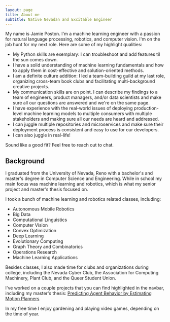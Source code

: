 ```yaml
---
layout: page
title: About me
subtitle: Native Nevadan and Excitable Engineer
---
```


My name is Jamie Poston. I'm a machine learning engineer with a passion for natural language processing, robotics, and computer vision. I'm on the job hunt for my next role. Here are some of my highlight qualities:

- My Python skills are exemplary: I can troubleshoot and add features til the sun comes down.
- I have a solid understanding of machine learning fundamentals and how to apply them in cost-effective and solution-oriented methods.
- I am a definite culture addition: I led a team-building guild at my last role, organizing cross-team book clubs and facilitating multi-background creative projects.
- My communication skills are on point. I can describe my findings to a team of engineers, product managers, and/or data scientists and make sure all our questions are answered and we're on the same page.
- I have experience with the real-world issues of deploying production-level machine learning models to multiple consumers with multiple stakeholders and making sure all our needs are heard and addressed.
- I can juggle multiple repositories and microservices and make sure their deployment process is consistent and easy to use for our developers.
- I can also juggle in real-life!

Sound like a good fit? Feel free to reach out to chat.

## Background

I graduated from the University of Nevada, Reno with a bachelor's and master's degree in Computer Science and Engineering. While in school my main focus was machine learning and robotics, which is what my senior project and master's thesis focused on.

I took a bunch of machine learning and robotics related classes, including:

- Autonomous Mobile Robotics
- Big Data
- Computational Linguistics
- Computer Vision
- Convex Optimization
- Deep Learning
- Evolutionary Computing
- Graph Theory and Combinatorics
- Operations Research
- Machine Learning Applications

Besides classes, I also made time for clubs and organizations during college, including the Nevada Cyber Club, the Association for Computing Machinery, Plant Club, and the Queer Student Union.

I've worked on a couple projects that you can find highlighted in the navbar, including my master's thesis: [Predicting Agent Behavior by Estimating Motion Planners](https://www.jamieposton.github.io/mastersthesis/)

In my free time I enjoy gardening and playing video games, depending on the time of year.
